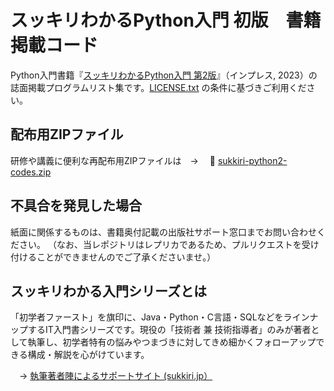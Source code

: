 # スッキリわかるPython入門 初版　書籍掲載コード

Python入門書籍『[スッキリわかるPython入門 第2版](https://sukkiri.jp/books/sukkiri_python2)』（インプレス, 2023）の誌面掲載プログラムリスト集です。[LICENSE.txt](https://github.com/miyabilink/sukkiri-python2-codes/raw/main/LICENSE.txt) の条件に基づきご利用ください。  

## 配布用ZIPファイル
研修や講義に便利な再配布用ZIPファイルは　→ 　🎁 [sukkiri-python2-codes.zip](https://github.com/miyabilink/sukkiri-python2-codes/releases/latest/download/sukkiri-python2-codes.zip)

## 不具合を発見した場合
紙面に関係するものは、書籍奥付記載の出版社サポート窓口までお問い合わせください。
（なお、当レポジトリはレプリカであるため、プルリクエストを受け付けることができませんのでご了承くださいませ。）

## スッキリわかる入門シリーズとは
「初学者ファースト」を旗印に、Java・Python・C言語・SQLなどをラインナップするIT入門書シリーズです。現役の「技術者 兼 技術指導者」のみが著者として執筆し、初学者特有の悩みやつまづきに対してきめ細かくフォローアップできる構成・解説を心がけています。

　→ [執筆著者陣によるサポートサイト (sukkiri.jp）](https://sukkiri.jp/)
